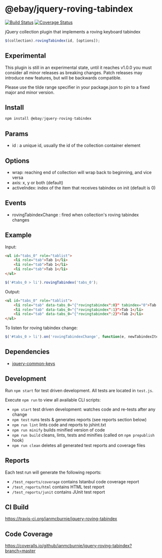 # @ebay/jquery-roving-tabindex

<p>
    <a href="https://travis-ci.org/ianmcburnie/jquery-roving-tabindex"><img src="https://api.travis-ci.org/ianmcburnie/jquery-roving-tabindex.svg?branch=master" alt="Build Status" /></a>
    <a href='https://coveralls.io/github/ianmcburnie/jquery-roving-tabindex?branch=master'><img src='https://coveralls.io/repos/ianmcburnie/jquery-roving-tabindex/badge.svg?branch=master&service=github' alt='Coverage Status' /></a>
</p>

jQuery collection plugin that implements a roving keyboard tabindex

```js
$(collection).rovingTabindex(id, [options]);
```

## Experimental

This plugin is still in an experimental state, until it reaches v1.0.0 you must consider all minor releases as breaking changes. Patch releases may introduce new features, but will be backwards compatible.

Please use the tilde range specifier in your package.json to pin to a fixed major and minor version.

## Install

```js
npm install @ebay/jquery-roving-tabindex
```

## Params

* id : a unique id, usually the id of the collection container element

## Options

* wrap: reaching end of collection will wrap back to beginning, and vice versa
* axis: x, y or both (default)
* activeIndex: index of the item that receives tabindex on init (default is 0)

## Events

* rovingTabindexChange : fired when collection's roving tabindex changes

## Example

Input:

```html
<ul id="tabs_0" role="tablist">
    <li role="tab">Tab 1</li>
    <li role="tab">Tab 1</li>
    <li role="tab">Tab 1</li>
</ul>
```

```js
$('#tabs_0 > li').rovingTabindex('tabs_0');
```

Output:

```html
<ul id="tabs_0" role="tablist">
    <li role="tab" data-tabs_0="{"rovingtabindex":0}" tabindex="0">Tab 0</li>
    <li role="tab" data-tabs_0="{"rovingtabindex":1}">Tab 1</li>
    <li role="tab" data-tabs_0="{"rovingtabindex":2}">Tab 2</li>
</ul>
```


To listen for roving tabindex change:

```js
$('#tabs_0 > li').on('rovingTabindexChange', function(e, newTabindexItem) {});
```

## Dependencies

* [jquery-common-keys](https://github.com/ianmcburnie/jquery-common-keys)

## Development

Run `npm start` for test driven development. All tests are located in `test.js`.

Execute `npm run` to view all available CLI scripts:

* `npm start` test driven development: watches code and re-tests after any change
* `npm test` runs tests & generates reports (see reports section below)
* `npm run lint` lints code and reports to jshint.txt
* `npm run minify` builds minified version of code
* `npm run build` cleans, lints, tests and minifies (called on `npm prepublish` hook)
* `npm run clean` deletes all generated test reports and coverage files

## Reports

Each test run will generate the following reports:

* `/test_reports/coverage` contains Istanbul code coverage report
* `/test_reports/html` contains HTML test report
* `/test_reports/junit` contains JUnit test report

## CI Build

https://travis-ci.org/ianmcburnie/jquery-roving-tabindex

## Code Coverage

https://coveralls.io/github/ianmcburnie/jquery-roving-tabindex?branch=master
